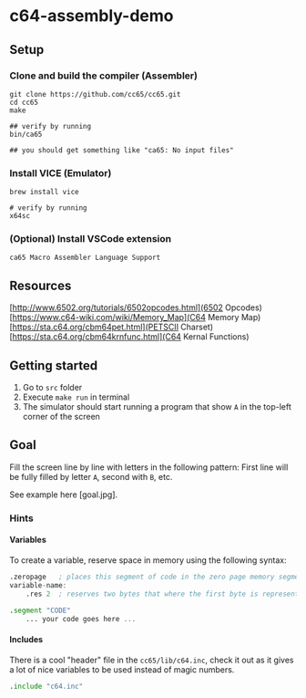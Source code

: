 # c64-assembly-demo

## Setup

### Clone and build the compiler (Assembler)

```shell
git clone https://github.com/cc65/cc65.git
cd cc65
make

## verify by running
bin/ca65

## you should get something like "ca65: No input files"
```

### Install VICE (Emulator)

```shell
brew install vice

# verify by running
x64sc
```

### (Optional) Install VSCode extension

`ca65 Macro Assembler Language Support`

## Resources

[http://www.6502.org/tutorials/6502opcodes.html](6502 Opcodes)
[https://www.c64-wiki.com/wiki/Memory_Map](C64 Memory Map)
[https://sta.c64.org/cbm64pet.html](PETSCII Charset)
[https://sta.c64.org/cbm64krnfunc.html](C64 Kernal Functions)

## Getting started

1. Go to `src` folder
2. Execute `make run` in terminal
3. The simulator should start running a program that show `A` in the top-left corner of the screen

## Goal

Fill the screen line by line with letters in the following pattern:
First line will be fully filled by letter `A`, second with `B`, etc.

See example here [goal.jpg].

### Hints

#### Variables

To create a variable, reserve space in memory using the following syntax:

```asm
.zeropage   ; places this segment of code in the zero page memory segment
variable-name:
    .res 2  ; reserves two bytes that where the first byte is represented by the `variable-name`

.segment "CODE"
    ... your code goes here ...
```

#### Includes

There is a cool "header" file in the `cc65/lib/c64.inc`, check it out as it gives a lot of nice variables to be used instead of magic numbers.

```asm
.include "c64.inc"
```
